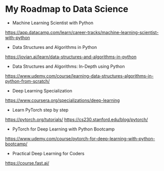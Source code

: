 # My Roadmap to Data Science

- Machine Learning Scientist with Python

https://app.datacamp.com/learn/career-tracks/machine-learning-scientist-with-python

- Data Structures and Algorithms in Python

https://jovian.ai/learn/data-structures-and-algorithms-in-python

- Data Structures and Algorithms: In-Depth using Python

https://www.udemy.com/course/learning-data-structures-algorithms-in-python-from-scratch/

- Deep Learning Specialization

https://www.coursera.org/specializations/deep-learning

- Learn PyTorch step by step

https://pytorch.org/tutorials/
https://cs230.stanford.edu/blog/pytorch/

- PyTorch for Deep Learning with Python Bootcamp

https://www.udemy.com/course/pytorch-for-deep-learning-with-python-bootcamp/

- Practical Deep Learning for Coders

https://course.fast.ai/
